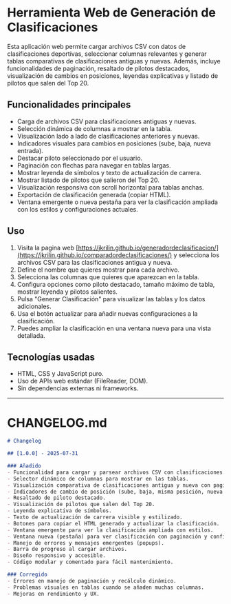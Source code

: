 # Herramienta Web de Generación de Clasificaciones

Esta aplicación web permite cargar archivos CSV con datos de clasificaciones deportivas, seleccionar columnas relevantes y generar tablas comparativas de clasificaciones antiguas y nuevas. Además, incluye funcionalidades de paginación, resaltado de pilotos destacados, visualización de cambios en posiciones, leyendas explicativas y listado de pilotos que salen del Top 20.

## Funcionalidades principales

- Carga de archivos CSV para clasificaciones antiguas y nuevas.
- Selección dinámica de columnas a mostrar en la tabla.
- Visualización lado a lado de clasificaciones anteriores y nuevas.
- Indicadores visuales para cambios en posiciones (sube, baja, nueva entrada).
- Destacar piloto seleccionado por el usuario.
- Paginación con flechas para navegar en tablas largas.
- Mostrar leyenda de símbolos y texto de actualización de carrera.
- Mostrar listado de pilotos que salieron del Top 20.
- Visualización responsiva con scroll horizontal para tablas anchas.
- Exportación de clasificación generada (copiar HTML).
- Ventana emergente o nueva pestaña para ver la clasificación ampliada con los estilos y configuraciones actuales.

## Uso

1. Visita la pagina web [https://jkrilin.github.io/generadordeclasificacion/](https://jkrilin.github.io/comparadordeclasificaciones/) y selecciona los archivos CSV para las clasificaciones antigua y nueva.
2. Define el nombre que quieres mostrar para cada archivo.
3. Selecciona las columnas que quieres que aparezcan en la tabla.
4. Configura opciones como piloto destacado, tamaño máximo de tabla, mostrar leyenda y pilotos salientes.
5. Pulsa "Generar Clasificación" para visualizar las tablas y los datos adicionales.
6. Usa el botón actualizar para añadir nuevas configuraciones a la clasificación.
7. Puedes ampliar la clasificación en una ventana nueva para una vista detallada.

## Tecnologías usadas

- HTML, CSS y JavaScript puro.
- Uso de APIs web estándar (FileReader, DOM).
- Sin dependencias externas ni frameworks.

---

# CHANGELOG.md

```markdown
# Changelog

## [1.0.0] - 2025-07-31

### Añadido
- Funcionalidad para cargar y parsear archivos CSV con clasificaciones.
- Selector dinámico de columnas para mostrar en las tablas.
- Visualización comparativa de clasificaciones antigua y nueva con paginación.
- Indicadores de cambio de posición (sube, baja, misma posición, nueva entrada).
- Resaltado de piloto destacado.
- Visualización de pilotos que salen del Top 20.
- Leyenda explicativa de símbolos.
- Texto de actualización de carrera visible y estilizado.
- Botones para copiar el HTML generado y actualizar la clasificación.
- Ventana emergente para ver la clasificación ampliada con estilos.
- Ventana nueva (pestaña) para ver clasificación con paginación y configuración actual.
- Manejo de errores y mensajes emergentes (popups).
- Barra de progreso al cargar archivos.
- Diseño responsivo y accesible.
- Código modular y comentado para fácil mantenimiento.

### Corregido
- Errores en manejo de paginación y recálculo dinámico.
- Problemas visuales en tablas cuando se añaden muchas columnas.
- Mejoras en rendimiento y UX.

